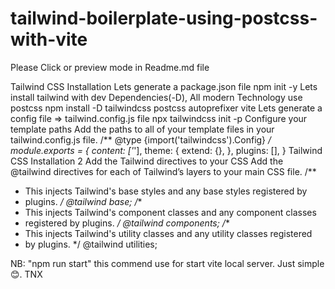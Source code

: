 # tailwind-boilerplate-using-postcss-with-vite
Please Click or preview mode in Readme.md file

Tailwind CSS Installation
Lets generate a package.json file
npm init -y
Lets install tailwind with dev Dependencies(-D), All modern Technology use
postcss
npm install -D tailwindcss postcss autoprefixer vite
Lets generate a config file ⇒ tailwind.config.js file
npx tailwindcss init -p
Configure your template paths
Add the paths to all of your template files in your  tailwind.config.js file.
/** @type {import('tailwindcss').Config} */
module.exports = {
content: ['*'],
theme: {
extend: {},
},
plugins: [],
}
Tailwind CSS Installation 2
Add the Tailwind directives to your CSS
Add the  @tailwind directives for each of Tailwind’s layers to your main CSS file.
/**
* This injects Tailwind's base styles and any base styles registered by
* plugins.
*/
@tailwind base;
/**
* This injects Tailwind's component classes and any component classes
* registered by plugins.
*/
@tailwind components;
/**
* This injects Tailwind's utility classes and any utility classes registered
* by plugins.
*/
@tailwind utilities;


NB: "npm run start" this commend use for start vite local server. Just simple 😊. TNX 
